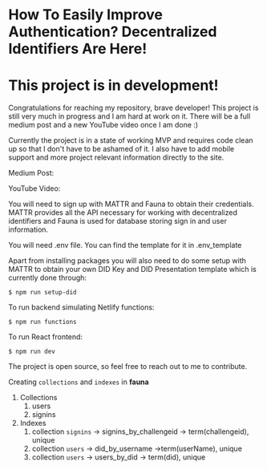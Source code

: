 # How To Easily Improve Authentication? Decentralized Identifiers Are Here!

# This project is in development!

Congratulations for reaching my repository, brave developer! This project is still very much in progress
and I am hard at work on it. There will be a full medium post and a new YouTube video once I am done :)

Currently the project is in a state of working MVP and requires code clean up so that I don't have to be ashamed of it.
I also have to add mobile support and more project relevant information directly to the site.

Medium Post:

YouTube Video:

You will need to sign up with MATTR and Fauna to obtain their credentials. MATTR provides all the API necessary for working with
decentralized identifiers and Fauna is used for database storing sign in and user information.

You will need .env file. You can find the template for it in .env_template

Apart from installing packages you will also need to do some setup with MATTR to obtain your own DID Key and DID Presentation template
which is currently done through:
```
$ npm run setup-did
```

To run backend simulating Netlify functions:
```
$ npm run functions
```

To run React frontend:
```
$ npm run dev
```

The project is open source, so feel free to reach out to me to contribute.

Creating `collections` and `indexes` in **fauna**
1) Collections
   1) users
   2) signins
2) Indexes
   1) collection `signins` -> signins_by_challengeid -> term(challengeid), unique
   2) collection `users` -> did_by_username ->term(userName), unique
   3) collection `users` -> users_by_did -> term(did), unique